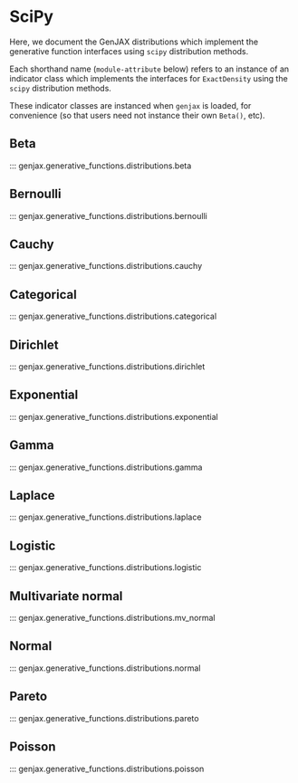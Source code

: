 # SciPy

Here, we document the GenJAX distributions which implement the generative function interfaces using `scipy` distribution methods. 

Each shorthand name (`module-attribute` below) refers to an instance of an indicator class which implements the interfaces for `ExactDensity` using the `scipy` distribution methods. 

These indicator classes are instanced when `genjax` is loaded, for convenience (so that users need not instance their own `Beta()`, etc).

## Beta

::: genjax.generative_functions.distributions.beta

## Bernoulli

::: genjax.generative_functions.distributions.bernoulli

## Cauchy

::: genjax.generative_functions.distributions.cauchy

## Categorical

::: genjax.generative_functions.distributions.categorical

## Dirichlet

::: genjax.generative_functions.distributions.dirichlet

## Exponential

::: genjax.generative_functions.distributions.exponential

## Gamma

::: genjax.generative_functions.distributions.gamma

## Laplace

::: genjax.generative_functions.distributions.laplace

## Logistic

::: genjax.generative_functions.distributions.logistic

## Multivariate normal

::: genjax.generative_functions.distributions.mv_normal

## Normal

::: genjax.generative_functions.distributions.normal

## Pareto

::: genjax.generative_functions.distributions.pareto

## Poisson

::: genjax.generative_functions.distributions.poisson
